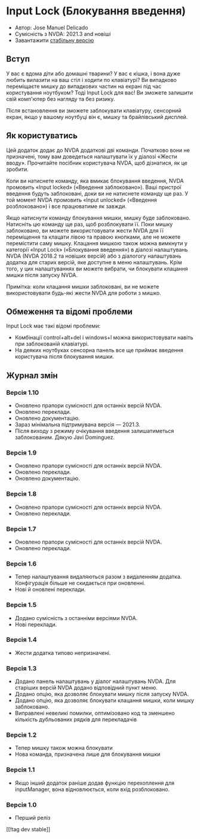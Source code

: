 # Input Lock (Блокування введення) #

* Автор: Jose Manuel Delicado
* Сумісність з NVDA: 2021.3 and новіші
* Завантажити [стабільну версію][1]

## Вступ

У вас є вдома діти або домашні тварини? У вас є кішка, і вона дуже любить
вилазити на ваш стіл і ходити по клавіатурі? Ви випадково переміщаєте мишку
до випадкових частин на екрані під час користування ноутбуком? Тоді Input
Lock для вас! Ви зможете залишити свій комп'ютер без нагляду та без ризику.

Після встановлення ви зможете заблокувати клавіатуру, сенсорний екран, якщо
у вашому ноутбуці він є, мишку та брайлівський дисплей.

## Як користуватись

Цей додаток додає до NVDA додаткові дві команди. Початково вони не призначені,
тому вам доведеться налаштувати їх у діалозі «Жести
вводу». Прочитайте посібник користувача NVDA, щоб дізнатися, як це зробити.

Коли ви натиснете команду, яка вмикає блокування введення, NVDA промовить
«Input locked» («Введення заблоковано»). Ваші пристрої введення будуть
заблоковані, доки ви не натиснете команду ще раз. У той момент NVDA
промовить «Input unlocked» («Введення розблоковано») і все працюватиме як
завжди.

Якщо натиснути команду блокування мишки, мишку буде заблоковано. Натисніть
цю команду ще раз, щоб розблокувати її. Поки мишку заблоковано, ви можете
використовувати жести NVDA для її переміщення та клацати лівою та правою
кнопками, але не можете перемістити саму мишку. Клацання мишкою також можна
вимкнути у категорії «Input Lock» («Блокування введення») в діалозі
налаштувань NVDA (NVDA 2018.2 та новіших версій) або з діалогогу
налаштувань додатка для старих версій, яке доступне в меню
налаштувань. Крім того, у цих налаштуваннях ви можете вибрати, чи блокувати
клацання мишки після запуску NVDA.

Примітка: коли клацання мишки заблоковані, ви не можете використовувати
будь-які жести NVDA для роботи з мишко.

## Обмеження та відомі проблеми

Input Lock має такі відомі проблеми:
* Комбінації control+alt+del і windows+l можна використовувати навіть при заблокованій клавіатурі.
* На деяких ноутбуках сенсорна панель все ще приймає введення користувача після блокування мишки.



## Журнал змін

### Версія 1.10

* Оновлено прапори сумісності для останніх версій NVDA.
* Оновлено переклади.
* Оновлено документацію.
* Зараз мінімальна підтримувана версія — 2021.3.
* Після виходу з режиму очікування введення залишатиметься заблокованим. Дякую
  Javi Dominguez.

### Версія 1.9

* Оновлено прапори сумісності для останніх версій NVDA.
* Оновлено переклади.
* Оновлено документацію.

### Версія 1.8

* Оновлено прапори сумісності для останніх версій NVDA.
* Оновлено переклади.

### Версія 1.7

* Оновлено прапори сумісності для останніх версій NVDA.
* Оновлено переклади.

### Версія 1.6

* Тепер налаштування видаляються разом з видаленням додатка. Конфігурація
  більше не скидається при оновленні.
* Нові й оновлені переклади.

### Версія 1.5

* Додано сумісність з останніми версіями NVDA.
* Нові переклади.

### Версія 1.4

* Жести додатка типово непризначені.

### Версія 1.3

* Додано панель налаштувань у діалог налаштувань NVDA. Для старіших версій
  NVDA додано відповідний пункт меню.
* Додано опцію, яка дозволяє блокувати мишку після запуску NVDA.
* Додано опцію, яка дозволяє блокувати клацання мишки, коли мишку
  заблоковано.
* Виправлені невеликі помилки, оптимізовано код та зменшено кількість
  дубльованих рядків для перекладачів

### Версія 1.2

* Тепер мишку також можна блокувати
* Нова команда, призначена лише для блокування мишки

### Версія 1.1

* Якщо інший додаток раніше додав функцію перехоплення для inputManager,
  вона відновлюється, коли вхід розблоковано.

### Версія 1.0

* Перший реліз

[[!tag dev stable]]

[1]: https://addons.nvda-project.org/files/get.php?file=inputlock